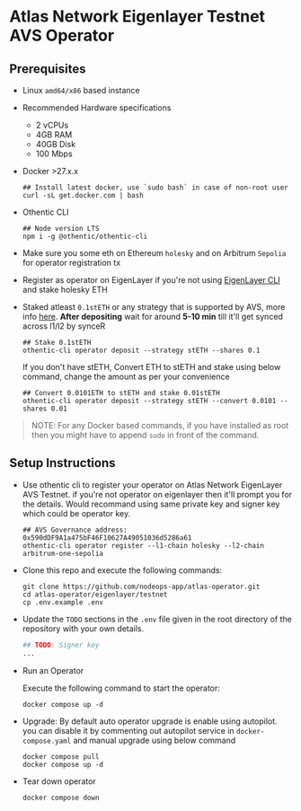 # Atlas Network Eigenlayer Testnet AVS Operator

## Prerequisites

- Linux `amd64/x86` based instance
- Recommended Hardware specifications
  - 2 vCPUs
  - 4GB RAM
  - 40GB Disk
  - 100 Mbps
- Docker >27.x.x

  ```shell
  ## Install latest docker, use `sudo bash` in case of non-root user
  curl -sL get.docker.com | bash
  ```

- Othentic CLI

  ```shell
  ## Node version LTS
  npm i -g @othentic/othentic-cli
  ```

- Make sure you some eth on Ethereum `holesky` and on Arbitrum `Sepolia` for operator registration tx

- Register as operator on EigenLayer if you're not using [EigenLayer CLI](https://github.com/Layr-Labs/eigenlayer-cli/blob/master/README.md) and stake holesky ETH

- Staked atleast `0.1stETH` or any strategy that is supported by AVS, more info [here](https://docs.othentic.xyz/main/avs-framework/quick-start#activate-your-operator-by-depositing-into-eigenlayer). **After depositing** wait for around **5-10 min** till it'll get synced across l1/l2 by synceR

  ```shell
  ## Stake 0.1stETH
  othentic-cli operator deposit --strategy stETH --shares 0.1
  ```

  If you don't have stETH, Convert ETH to stETH and stake using below command, change the amount as per your convenience

  ```shell
  ## Convert 0.0101ETH to stETH and stake 0.01stETH
  othentic-cli operator deposit --strategy stETH --convert 0.0101 --shares 0.01
  ```

> NOTE: For any Docker based commands, if you have installed as root then you might have to append `sudo` in front of the command.

## Setup Instructions

- Use othentic cli to register your operator on Atlas Network EigenLayer AVS Testnet. if you're not operator on eigenlayer then it'll prompt you for the details. Would recommand using same private key and signer key which could be operator key.

  ```shell
  ## AVS Governance address: 0x590dDF9A1a475bF46F10627A49051036d5286a61
  othentic-cli operator register --l1-chain holesky --l2-chain arbitrum-one-sepolia
  ```

-
  Clone this repo and execute the following commands:

  ```shell
  git clone https://github.com/nodeops-app/atlas-operator.git
  cd atlas-operator/eigenlayer/testnet
  cp .env.example .env
  ```

-
  Update the `TODO` sections in the `.env` file given in the root directory of the repository with your own details.

  ```bash
  ## TODO: Signer key
  ...
  ```

-
  Run an Operator

   Execute the following command to start the operator:

   ```shell
   docker compose up -d
   ```

- Upgrade: By default auto operator upgrade is enable using autopilot. you can disable it by commenting out autopilot service in `docker-compose.yaml` and manual upgrade using below command

  ```shell
  docker compose pull
  docker compose up -d
  ```

-
  Tear down operator

  ```bash
  docker compose down
  ```
